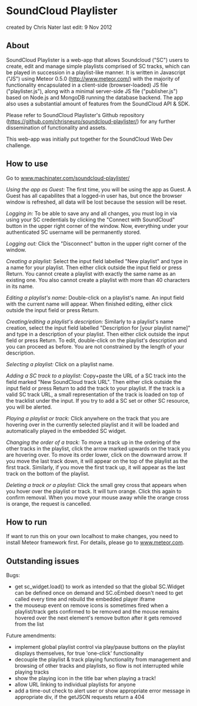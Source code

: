SoundCloud Playlister
=====================

created by Chris Nater
last edit: 9 Nov 2012


About
-----

SoundCloud Playlister is a web-app that allows Soundcloud ("SC") users to create, edit and manage simple playlists comprised of SC tracks, which can be played in succession in a playlist-like manner. It is written in Javascript ("JS") using Meteor 0.5.0 (http://www.meteor.com/) with the majority of functionality encapsulated in a client-side (browser-loaded) JS file ("playlister.js"), along with a minimal server-side JS file ("publisher.js") based on Node.js and MongoDB running the database backend. The app also uses a substantial amount of features from the SoundCloud API & SDK.

Please refer to SoundCloud Playlister's Github repository (https://github.com/chrisneuro/soundcloud-playlister/) for any further dissemination of functionality and assets.

This web-app was initially put together for the SoundCloud Web Dev challenge.


How to use
----------

Go to www.machinater.com/soundcloud-playlister/

*Using the app as Guest:*
The first time, you will be using the app as Guest. A Guest has all capabilites that a logged-in user has, but once the browser window is refreshed, all data will be lost because the session will be reset.

*Logging in:*
To be able to save any and all changes, you must log in via using your SC credentials by clicking the "Connect with SoundCloud" button in the upper right corner of the window. Now, everything under your authenticated SC username will be permanently stored.

*Logging out:*
Click the "Disconnect" button in the upper right corner of the window.

*Creating a playlist:*
Select the input field labelled "New playlist" and type in a name for your playlist. Then either click outside the input field or press Return. You cannot create a playlist with exactly the same name as an existing one. You also cannot create a playlist with more than 40 characters in its name.

*Editing a playlist's name:*
Double-click on a playlist's name. An input field with the current name will appear. When finished editing, either click outside the input field or press Return.

*Creating/editing a playlist's description:*
Similarly to a playlist's name creation, select the input field labelled "Description for [your playlist name]" and type in a description of your playlist. Then either click outside the input field or press Return. To edit, double-click on the playlist's description and you can proceed as before. You are not constrained by the length of your description.

*Selecting a playlist:*
Click on a playlist name.

*Adding a SC track to a playlist:*
Copy+paste the URL of a SC track into the field marked "New SoundCloud track URL". Then either click outside the input field or press Return to add the track to your playlist. If the track is a valid SC track URL, a small representation of the track is loaded on top of the tracklist under the input. If you try to add a SC set or other SC resource, you will be alerted.

*Playing a playlist or track:*
Click anywhere on the track that you are hovering over in the currently selected playlist and it will be loaded and automatically played in the embedded SC widget.

*Changing the order of a track:*
To move a track up in the ordering of the other tracks in the playlist, click the arrow marked upwards on the track you are hovering over. To move its order lower, click on the downward arrow. If you move the last track down, it will appear on the top of the playlist as the first track. Similarly, if you move the first track up, it will appear as the last track on the bottom of the playlist.

*Deleting a track or a playlist:*
Click the small grey cross that appears when you hover over the playlist or track. It will turn orange. Click this again to confirm removal. When you move your mouse away while the orange cross is orange, the request is cancelled.

How to run
----------

If want to run this on your own localhost to make changes, you need to install Meteor framework first. For details, please go to www.meteor.com.

Outstanding issues
------------------

Bugs:
- get sc_widget.load() to work as intended so that the global SC.Widget can be defined once on demand and SC.oEmbed doesn't need to get called every time and rebuild the embedded player iframe
- the mouseup event on remove icons is sometimes fired when a playlist/track gets confirmed to be removed and the mouse remains hovered over the next element's remove button after it gets removed from the list

Future amendments:
- implement global playlist control via play/pause buttons on the playlist displays themselves, for true 'one-click' functionality
- decouple the playlist & track playing functionality from management and browsing of other tracks and playlists, so flow is not interrupted while playing tracks
- show the playing icon in the title bar when playing a track!
- allow URL linking to individual playlists for anyone
- add a time-out check to alert user or show appropriate error message in appropriate div, if the getJSON requests return a 404
